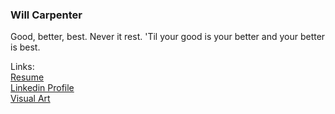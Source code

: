 ### Will Carpenter

Good, better, best. Never it rest. 'Til your good is your better and your better is best.

Links:<br/>
[Resume](https://github.com/wrcarpenter/Resume)<br/>
[Linkedin Profile](https://www.linkedin.com/in/williamrcarpenter/)<br/>
[Visual Art](https://www.instagram.com/carpenterthepainter/)



<!--
**wrcarpenter/wrcarpenter** is a ✨ _special_ ✨ repository because its `README.md` (this file) appears on your GitHub profile.

Here are some ideas to get you started:

- 🔭 I’m currently working on ...
- 🌱 I’m currently learning ...
- 👯 I’m looking to collaborate on ...
- 🤔 I’m looking for help with ...
- 💬 Ask me about ...
- 📫 How to reach me: ...
- 😄 Pronouns: ...
- ⚡ Fun fact: ...
-->

